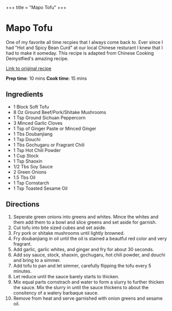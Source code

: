 +++
title = "Mapo Tofu"
+++

# Mapo Tofu

One of my favorite all time recpies that I always come back to. Ever since I had "Hot and Spicy Bean Curd" at our local Chinese resturant I knew that I had to make it someday. This recipe is adapted from Chinese Cooking Demystfied's amazing recipe.

[Link to original recipe](https://www.youtube.com/watch?v=ZfsZwwrTFD4)

**Prep time**: 10 mins **Cook time**: 15 mins
## Ingredients

- 1 Block Soft Tofu
- 8 Oz Ground Beef/Pork/Shitake Mushrooms
- 1 Tsp Ground Sichuan Peppercorn
- 3 Minced Garlic Cloves
- 1 Tsp of Ginger Paste or Minced Ginger
- 1 Tbs Doubanjiang
- 1 Tsp Douchi
- 1 Tbs Gochugaru or Fragrant Chili
- 1 Tsp Hot Chili Powder
- 1 Cup Stock
- 1 Tsp Shaoxin
- 1/2 Tbs Soy Sauce
- 2 Green Onions
- 1.5 Tbs Oil
- 1 Tsp Cornstarch
- 1 Tsp Toasted Sesame Oil

## Directions

1. Seperate green onions into greens and whites. Mince the whites and them add them to a bowl and slice greens and set aside for garnish.
2. Cut tofu into bite sized cubes and set aside.
3. Fry pork or shitake mushrooms until lightly browned.
4. Fry doubanjiang in oil until the oil is stained a beautful red color and very fragrant.
5. Add garlic, garlic whites, and ginger and fry for about 30 seconds.
6. Add soy sauce, stock, shaoxin, gochugaru, hot chili powder, and douchi and bring to a simmer.
7. Add tofu to pan and let simmer, carefully flipping the tofu every 5 minutes.
8. Let reduce until the sauce barely starts to thicken. 
9. Mix equal parts cornstrach and water to form a slurry to further thicken the sauce. Mix the slurry in until the sauce thickens to about the consitency of a watery barbaque sauce. 
10. Remove from heat and serve garnished with onion greens and sesame oil.